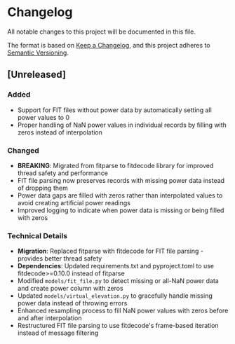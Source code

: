 # Changelog

All notable changes to this project will be documented in this file.

The format is based on [Keep a Changelog](https://keepachangelog.com/en/1.0.0/),
and this project adheres to [Semantic Versioning](https://semver.org/spec/v2.0.0.html).

## [Unreleased]

### Added
- Support for FIT files without power data by automatically setting all power values to 0
- Proper handling of NaN power values in individual records by filling with zeros instead of interpolation

### Changed
- **BREAKING**: Migrated from fitparse to fitdecode library for improved thread safety and performance
- FIT file parsing now preserves records with missing power data instead of dropping them
- Power data gaps are filled with zeros rather than interpolated values to avoid creating artificial power readings
- Improved logging to indicate when power data is missing or being filled with zeros

### Technical Details
- **Migration**: Replaced fitparse with fitdecode for FIT file parsing - provides better thread safety
- **Dependencies**: Updated requirements.txt and pyproject.toml to use fitdecode>=0.10.0 instead of fitparse
- Modified `models/fit_file.py` to detect missing or all-NaN power data and create power column with zeros
- Updated `models/virtual_elevation.py` to gracefully handle missing power data instead of throwing errors
- Enhanced resampling process to fill NaN power values with zeros before and after interpolation
- Restructured FIT file parsing to use fitdecode's frame-based iteration instead of message filtering